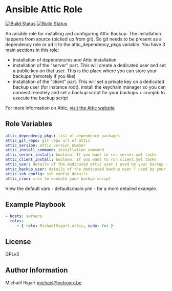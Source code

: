 Ansible Attic Role
==================
[![Build Status](https://semaphoreci.com/api/v1/projects/4ad75c0f-47b2-4331-a333-e4ec13d10fd0/459428/badge.svg)](https://semaphoreci.com/michaelrigart/ansible-role-attic) [![Build Status](https://travis-ci.org/michaelrigart/ansible-role-attic.svg?branch=master)](https://travis-ci.org/michaelrigart/ansible-role-attic)

An ansible role for installing and configuring Attic Backup.
The installation happens from source (picked up from git). So git needs to be present as a dependency role or ad it to the attic_dependency_pkgs variable.
You have 3 main sections in this role:

* installation of dependencies and Attic installation
* installation of the "server" part. This will create a dedicated user and set a public key on that user. This is the place where you can store your backups (remotely if you like)
* installation of the "client" part. This will set a private key on a dedicated backup user (for instance root), install the keychain manager so you can connect remotely and set a backup script for your backups + cronjob to execute the backup script

For more information on Attic, [visit the Attic website](https://attic-backup.org)

Role Variables
--------------

```yaml
attic_dependency_pkgs: list of dependency packages
attic_git_repo: git repo url of attic
attic_version: attic version number
attic_install_command: installation command
attic_server_install: boolean. If you want to run server.yml tasks
attic_client_install: boolean. If you want to run client.yml tasks
attic_user: details of the dedicated attic user ( used by your backup server )
attic_backup_user: details of the dedicated backup user ( used by your client server )
attic_ssh_config: ssh config details
attic_cron: cron to execute your backup script
```

View the default vars - defaults/main.yml - for a more detailed example.

Example Playbook
-------------------------

```yaml
- hosts: servers
  roles:
     - { role: MichaelRigart.attic, sudo: Yes }
```

License
-------

GPLv3

Author Information
------------------

Michaël Rigart <michael@netronix.be>
